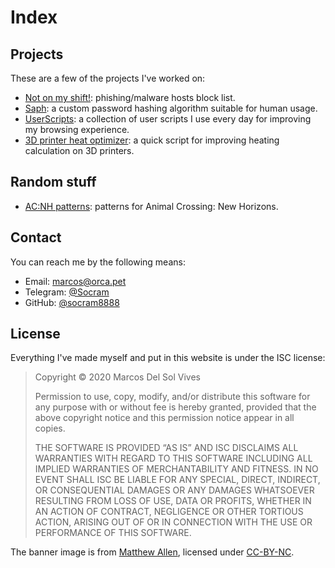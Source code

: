 ---
---

Index
=====

Projects
--------

These are a few of the projects I've worked on:

* [Not on my shift!](notonmyshift/): phishing/malware hosts block list.
* [Saph](saph/): a custom password hashing algorithm suitable for human usage.
* [UserScripts](userscripts/): a collection of user scripts I use every day for improving my browsing experience.
* [3D printer heat optimizer](fastheat/): a quick script for improving heating calculation on 3D printers.

Random stuff
------------

* [AC:NH patterns](acnh-patterns/): patterns for Animal Crossing: New Horizons.

Contact
-------

You can reach me by the following means:

 * Email: [marcos@orca.pet](mailto:marcos@orca.pet)
 * Telegram: [@Socram](https://t.me/Socram)
 * GitHub: [@socram8888](https://github.com/socram8888)

License
-------

Everything I've made myself and put in this website is under the ISC license:

> Copyright © 2020 Marcos Del Sol Vives
>
> Permission to use, copy, modify, and/or distribute this software for any purpose with or without fee is hereby granted, provided that the above copyright notice and this permission notice appear in all copies.
>
> THE SOFTWARE IS PROVIDED “AS IS” AND ISC DISCLAIMS ALL WARRANTIES WITH REGARD TO THIS SOFTWARE INCLUDING ALL IMPLIED WARRANTIES OF MERCHANTABILITY AND FITNESS. IN NO EVENT SHALL ISC BE LIABLE FOR ANY SPECIAL, DIRECT, INDIRECT, OR CONSEQUENTIAL DAMAGES OR ANY DAMAGES WHATSOEVER RESULTING FROM LOSS OF USE, DATA OR PROFITS, WHETHER IN AN ACTION OF CONTRACT, NEGLIGENCE OR OTHER TORTIOUS ACTION, ARISING OUT OF OR IN CONNECTION WITH THE USE OR PERFORMANCE OF THIS SOFTWARE.

The banner image is from [Matthew Allen](https://www.flickr.com/photos/mattallen89/14105305982/), licensed under [CC-BY-NC](https://creativecommons.org/licenses/by-nc/2.0/).
